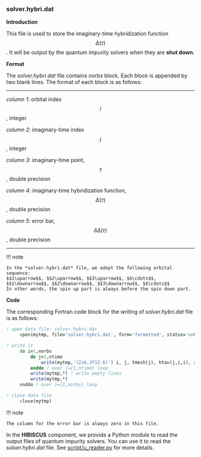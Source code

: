 ### solver.hybri.dat

**Introduction**

This file is used to store the imaginary-time hybridization function $$\Delta(\tau)$$. It will be output by the quantum impurity solvers when they are **shut down**.

**Format**

The *solver.hybri.dat* file contains *norbs* block. Each block is appended by two blank lines. The format of each block is as follows:

---

*column 1*: orbital index $$i$$, integer

*column 2*: imaginary-time index $$j$$, integer

*column 3*: imaginary-time point, $$\tau$$, double precision

*column 4*: imaginary-time hybridization function, $$\Delta(\tau)$$, double precision

*column 5*: error bar, $$\delta \Delta(\tau)$$, double precision

---

!!! note

    In the *solver.hybri.dat* file, we adopt the following orbital sequence:
    $$1\uparrow$$, $$2\uparrow$$, $$3\uparrow$$, $$\cdots$$, $$1\downarrow$$, $$2\downarrow$$, $$3\downarrow$$, $$\cdots$$
    In other words, the spin up part is always before the spin down part.

**Code**

The corresponding Fortran code block for the writing of *solver.hybri.dat* file is as follows:

```fortran
! open data file: solver.hybri.dat
     open(mytmp, file='solver.hybri.dat', form='formatted', status='unknown')

! write it
     do i=1,norbs
         do j=1,ntime
             write(mytmp,'(2i6,3f12.6)') i, j, tmesh(j), htau(j,i,i), zero
         enddo ! over j={1,ntime} loop
         write(mytmp,*) ! write empty lines
         write(mytmp,*)
     enddo ! over i={1,norbs} loop

! close data file
     close(mytmp)
```

!!! note

    The column for the error bar is always zero in this file.

In the **HIBISCUS** component, we provide a Python module to read the output files of quantum impurity solvers. You can use it to read the *solver.hybri.dat* file. See [script/u_reader.py](../ch07/reader.md) for more details.